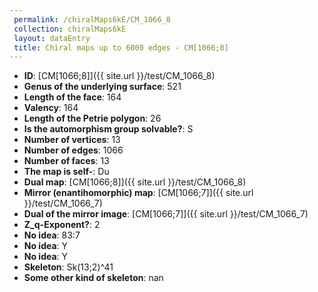 ```yaml
--- 
 permalink: /chiralMaps6kE/CM_1066_8 
 collection: chiralMaps6kE
 layout: dataEntry
 title: Chiral maps up to 6000 edges - CM[1066;8]
---
```


- **ID**: [CM[1066;8]]({{ site.url }}/test/CM_1066_8)
- **Genus of the underlying surface**: 521
- **Length of the face**: 164
- **Valency**: 164
- **Length of the Petrie polygon**: 26
- **Is the automorphism group solvable?**: S
- **Number of vertices**: 13
- **Number of edges**: 1066
- **Number of faces**: 13
- **The map is self-**: Du
- **Dual map**: [CM[1066;8]]({{ site.url }}/test/CM_1066_8)
- **Mirror (enantihomorphic) map**: [CM[1066;7]]({{ site.url }}/test/CM_1066_7)
- **Dual of the mirror image**: [CM[1066;7]]({{ site.url }}/test/CM_1066_7)
- **Z_q-Exponent?**: 2
- **No idea**:  83:7
- **No idea**: Y
- **No idea**: Y
- **Skeleton**: Sk(13;2)^41
- **Some other kind of skeleton**: nan
